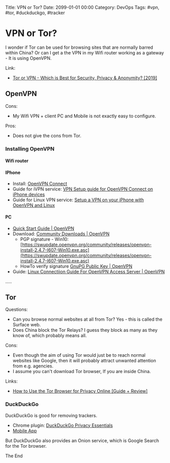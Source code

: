 Title: VPN or Tor?
Date: 2099-01-01 00:00
Category: DevOps
Tags: #vpn, #tor, #duckduckgo, #tracker

# VPN or Tor?

I wonder if Tor can be used for browsing sites that are normally barred within China?
Or can I get a the VPN in my Wifi router working as a gateway - It is using OpenVPN.

Link:

* [Tor or VPN - Which is Best for Security, Privacy & Anonymity? [2019]](https://blokt.com/guides/tor-vs-vpn)

## OpenVPN

Cons: 

* My Wifi VPN + client PC and Mobile is not exactly easy to configure. 

Pros:

* Does not give the cons from Tor.

### Installing OpenVPN

#### Wifi router

#### IPhone

* Install: [‎OpenVPN Connect](https://itunes.apple.com/us/app/openvpn-connect/id590379981)
* Guide for iVPN service: [VPN Setup guide for OpenVPN Connect on iPhone devices](https://www.ivpn.net/setup/iphone-openvpn-connect.html)
* Guide for Linux VPN service: [Setup a VPN on your iPhone with OpenVPN and Linux](https://louwrentius.com/setup-a-vpn-on-your-iphone-with-openvpn-and-linux.html)

#### PC

* [Quick Start Guide | OpenVPN](https://openvpn.net/quick-start-guide/)
* Download: [Community Downloads | OpenVPN](https://openvpn.net/community-downloads/)
    * PGP signature - Win10: [https://swupdate.openvpn.org/community/releases/openvpn-install-2.4.7-I607-Win10.exe.asc](https://swupdate.openvpn.org/community/releases/openvpn-install-2.4.7-I607-Win10.exe.asc)
    * HowTo verify signature [GnuPG Public Key | OpenVPN](https://openvpn.net/community-resources/sig/)
* Guide: [Linux Connectiion Guide For OpenVPN Access Server | OpenVPN](https://openvpn.net/vpn-server-resources/connecting-to-access-server-with-linux/)

.....

## Tor

Questions:

* Can you browse normal websites at all from Tor? Yes - this is called the Surface web.
* Does China block the Tor Relays? I guess they block as many as they know of, which probably means all.

Cons: 

* Even though the aim of using Tor would just be to reach normal websites like Google, then it will probably attract unwanted attention from e.g. agencies.
* I assume you can't download Tor browser, If you are inside China.

Links:

* [How to Use the Tor Browser for Privacy Online [Guide + Review]](https://blokt.com/guides/how-to-use-the-tor-browser)

### DuckDuckGo

DuckDuckGo is good for removing trackers.

* Chrome plugin: [DuckDuckGo Privacy Essentials](https://chrome.google.com/webstore/detail/duckduckgo-privacy-essent/bkdgflcldnnnapblkhphbgpggdiikppg)
* [Mobile App](https://duckduckgo.com/app?natb=v166-2__&cp=atbaoct)

But DuckDuckGo also provides an Onion service, which is Google Search for the Tor browser.

The End